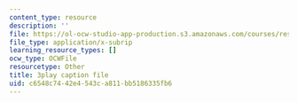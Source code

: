 ```yaml
---
content_type: resource
description: ''
file: https://ol-ocw-studio-app-production.s3.amazonaws.com/courses/res-18-009-learn-differential-equations-up-close-with-gilbert-strang-and-cleve-moler-fall-2015/c6548c7442e4543ca811bb5186335fb6_kcLc4FsshO4.vtt
file_type: application/x-subrip
learning_resource_types: []
ocw_type: OCWFile
resourcetype: Other
title: 3play caption file
uid: c6548c74-42e4-543c-a811-bb5186335fb6
---
```

